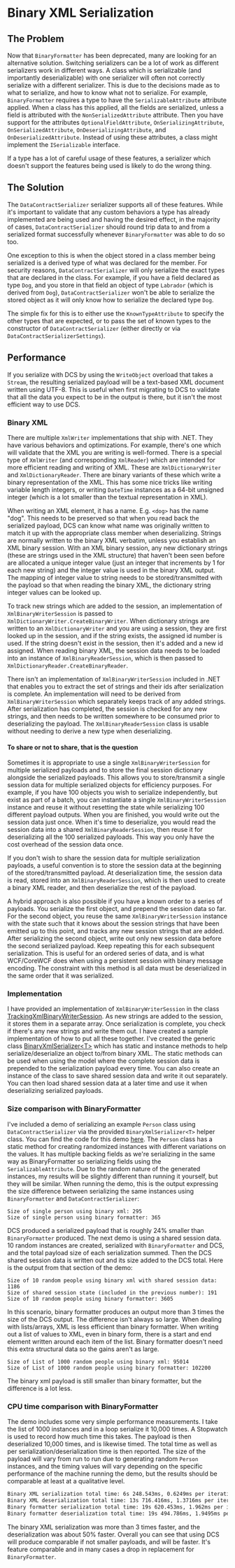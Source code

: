 # Binary XML Serialization

## The Problem
Now that `BinaryFormatter` has been deprecated, many are looking for an alternative solution. Switching serializers can be a lot of work as different serializers work in different ways. A class which is serializable (and importantly deserializable) with one serializer will often not correctly serialize with a different serializer. This is due to the decisions made as to what to serialize, and how to know what not to serialize. For example, `BinaryFormatter` requires a type to have the `SerializableAttribute` attribute applied. When a class has this applied, all the fields are serialized, unless a field is attributed with the `NonSerializedAttribute` attribute. Then you have support for the attributes `OptionalFieldAttribute`, `OnSerializingAttribute`, `OnSerializedAttribute`, `OnDeserializingAttribute`, and `OnDeserializedAttribute`. Instead of using these attributes, a class might implement the `ISerializable` interface.

If a type has a lot of careful usage of these features, a serializer which doesn't support the features being used is likely to do the wrong thing.

## The Solution
The `DataContractSerializer` serializer supports all of these features. While it's important to validate that any custom behaviors a type has already implemented are being used and having the desired effect, in the majority of cases, `DataContractSerializer` should round trip data to and from a serialized format successfully whenever `BinaryFormatter` was able to do so too.

One exception to this is when the object stored in a class member being serialized is a derived type of what was declared for the member. For security reasons, `DataContractSerializer` will only serialize the exact types that are declared in the class. For example, if you have a field declared as type `Dog`, and you store in that field an object of type `Labrador` (which is derived from `Dog`), `DataContractSerializer` won't be able to serialize the stored object as it will only know how to serialize the declared type `Dog`.

The simple fix for this is to either use the `KnownTypeAttribute` to specify the other types that are expected, or to pass the set of known types to the constructor of `DataContractSerializer` (either directly or via `DataContractSerializerSettings`).

## Performance
If you serialize with DCS by using the `WriteObject` overload that takes a `Stream`, the resulting serialized payload will be a text-based XML document written using UTF-8. This is useful when first migrating to DCS to validate that all the data you expect to be in the output is there, but it isn't the most efficient way to use DCS.

### Binary XML
There are multiple `XmlWriter` implementations that ship with .NET. They have various behaviors and optimizations. For example, there's one which will validate that the XML you are writing is well-formed. There is a special type of `XmlWriter` (and corresponding `XmlReader`) which are intended for more efficient reading and writing of XML. These are `XmlDictionaryWriter` and `XmlDictionaryReader`. There are binary variants of these which write a binary representation of the XML. This has some nice tricks like writing variable length integers, or writing `DateTime` instances as a 64-bit unsigned integer (which is a lot smaller than the textual representation in XML).

When writing an XML element, it has a name. E.g. `<dog>` has the name "dog". This needs to be preserved so that when you read back the serialized payload, DCS can know what name was originally written to match it up with the appropriate class member when deserializing. Strings are normally written to the binary XML verbatim, unless you establish an XML binary session. With an XML binary session, any new dictionary strings (these are strings used in the XML structure) that haven't been seen before are allocated a unique integer value (just an integer that increments by 1 for each new string) and the integer value is used in the binary XML output. The mapping of integer value to string needs to be stored/transmitted with the payload so that when reading the binary XML, the dictionary string integer values can be looked up.

To track new strings which are added to the session, an implementation of `XmlBinaryWriterSession` is passed to `XmlDictionaryWriter.CreateBinaryWriter`. When dictionary strings are written to an `XmlDictionaryWriter` and you are using a session, they are first looked up in the session, and if the string exists, the assigned id number is used. If the string doesn't exist in the session, then it's added and a new id assigned. When reading binary XML, the session data needs to be loaded into an instance of `XmlBinaryReaderSession`, which is then passed to `XmlDictionaryReader.CreateBinaryReader`.

There isn't an implementation of `XmlBinaryWriterSession` included in .NET that enables you to extract the set of strings and their ids after serialization is complete. An implementation will need to be derived from `XmlBinaryWriterSession` which separately keeps track of any added strings. After serialization has completed, the session is checked for any new strings, and then needs to be written somewhere to be consumed prior to deserializing the payload. The `XmlBinaryReaderSession` class is usable without needing to derive a new type when deserializing.

#### To share or not to share, that is the question
Sometimes it is appropriate to use a single `XmlBinaryWriterSession` for multiple serialized payloads and to store the final session dictionary alongside the serialized payloads. This allows you to store/transmit a single session data for multiple serialized objects for efficiency purposes. For example, if you have 100 objects you wish to serialize independently, but exist as part of a batch, you can instantiate a single `XmlBinaryWriterSession` instance and reuse it without resetting the state while serializing 100 different payload outputs. When you are finished, you would write out the session data just once. When it's time to deserialize, you would read the session data into a shared `XmlBinaryReaderSession`, then reuse it for deserializing all the 100 serialized payloads. This way you only have the cost overhead of the session data once.

If you don't wish to share the session data for multiple serialization payloads, a useful convention is to store the session data at the beginning of the stored/transmitted payload. At deserialization time, the session data is read, stored into an `XmlBinaryReaderSession`, which is then used to create a binary XML reader, and then deserialize the rest of the payload.

A hybrid approach is also possible if you have a known order to a series of payloads. You serialize the first object, and prepend the session data so far. For the second object, you reuse the same `XmlBinaryWriterSession` instance with the state such that it knows about the session strings that have been emitted up to this point, and tracks any new session strings that are added. After serializing the second object, write out only new session data before the second serialized payload. Keep repeating this for each subsequent serialization. This is useful for an ordered series of data, and is what WCF/CoreWCF does when using a persistent session with binary message encoding. The constraint with this method is all data must be deserialized in the same order that it was serialized.

### Implementation
I have provided an implementation of `XmlBinaryWriterSession` in the class [TrackingXmlBinaryWriterSession](.\BinaryXmlSerialization\TrackingXmlBinaryWriterSession.cs). As new strings are added to the session, it stores them in a separate array. Once serialization is complete, you check if there's any new strings and write them out. I have created a sample implementation of how to put all these together. I've created the generic class [BinaryXmlSerializer\<T\>](.\BinaryXmlSerialization/BinaryXmlSerializer.cs) which has static and instance methods to help serialize/deserialize an object to/from binary XML. The static methods can be used when using the model where the complete session data is prepended to the serialization payload every time. You can also create an instance of the class to save shared session data and write it out separately. You can then load shared session data at a later time and use it when deserializing serialized payloads.

### Size comparison with BinaryFormatter
I've included a demo of serializing an example `Person` class using `DataContractSerializer` via the provided `BinaryXmlSerializer<T>` helper class. You can find the code for this demo [here](.\BinaryXmlDemo\Program.cs). The `Person` class has a static method for creating randomized instances with different variations on the values. It has multiple backing fields as we're serializing in the same way as BinaryFormatter so serializing fields using the `SerializableAttribute`. Due to the random nature of the generated instances, my results will be slightly different than running it yourself, but they will be similar. When running the demo, this is the output expressing the size difference between serializing the same instances using `BinaryFormatter` and `DataContractSerializer`:
```
Size of single person using binary xml: 295
Size of single person using binary formatter: 365
```
DCS produced a serialized payload that is roughly 24% smaller than `BinaryFormatter` produced. The next demo is using a shared session data. 10 random instances are created, serialized with `BinaryFormatter` and DCS, and the total payload size of each serialization summed. Then the DCS shared session data is written out and its size added to the DCS total. Here is the output from that section of the demo:
```
Size of 10 random people using binary xml with shared session data: 1186
Size of shared session state (included in the previous number): 191
Size of 10 random people using binary formatter: 3605
```
In this scenario, binary formatter produces an output more than 3 times the size of the DCS output. The difference isn't always so large. When dealing with lists/arrays, XML is less efficient than binary formatter. When writing out a list of values to XML, even in binary form, there is a start and end element written around each item of the list. Binary formatter doesn't need this extra structural data so the gains aren't as large.
```
Size of List of 1000 random people using binary xml: 95014
Size of List of 1000 random people using binary formatter: 102200
```
The binary xml payload is still smaller than binary formatter, but the difference is a lot less.

### CPU time comparison with BinaryFormatter
The demo includes some very simple performance measurements. I take the list of 1000 instances and in a loop serialize it 10,000 times. A Stopwatch is used to record how much time this takes. The payload is then deserialized 10,000 times, and is likewise timed. The total time as well as per serialization/deserialization time is then reported. The size of the payload will vary from run to run due to generating random `Person` instances, and the timing values will vary depending on the specific performance of the machine running the demo, but the results should be comparable at least at a qualitative level.
```cmd
Binary XML serialization total time: 6s 248.543ms, 0.6249ms per iteration
Binary XML deserialization total time: 13s 716.416ms, 1.3716ms per iteration
Binary formatter serialization total time: 19s 620.453ms, 1.962ms per iteration
Binary formatter deserialization total time: 19s 494.786ms, 1.9495ms per iteration
```
The binary XML serialization was more than 3 times faster, and the deserialization was about 50% faster. Overall you can see that using DCS will produce comparable if not smaller payloads, and will be faster. It's feature comparable and in many cases a drop in replacement for `BinaryFormatter`.
